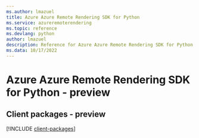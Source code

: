 ```yaml
---
ms.author: lmazuel
title: Azure Azure Remote Rendering SDK for Python
ms.service: azureremoterendering
ms.topic: reference
ms.devlang: python
author: lmazuel
description: Reference for Azure Azure Remote Rendering SDK for Python
ms.data: 10/17/2022
---
```

# Azure Azure Remote Rendering SDK for Python - preview

## Client packages - preview
[!INCLUDE [client-packages](azure-remote-rendering-client-index.md)]